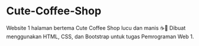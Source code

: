 # Cute-Coffee-Shop
Website 1 halaman bertema Cute Coffee Shop lucu dan manis ☕💖 Dibuat menggunakan HTML, CSS, dan Bootstrap untuk tugas Pemrograman Web 1.

